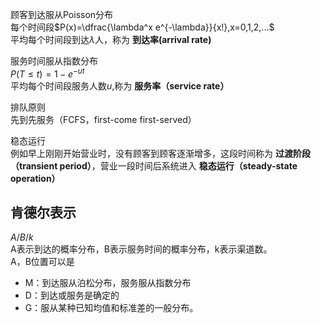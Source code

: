 顾客到达服从Poisson分布  
每个时间段$P(x)=\dfrac{\lambda^x e^{-\lambda}}{x!},x=0,1,2,...$  
平均每个时间段到达$\lambda$人，称为 **到达率(arrival rate)**  


服务时间服从指数分布  
$P(T\leq t)=1-e^{-ut}$  
平均每个时间段服务人数$u$,称为 **服务率（service rate）**  


排队原则  
先到先服务（FCFS，first-come first-served）  


稳态运行  
例如早上刚刚开始营业时，没有顾客到顾客逐渐增多，这段时间称为 **过渡阶段（transient period）**，营业一段时间后系统进入 **稳态运行（steady-state operation）**  


## 肯德尔表示
$A/B/k$  
A表示到达的概率分布，B表示服务时间的概率分布，k表示渠道数。  
A，B位置可以是  
- M：到达服从泊松分布，服务服从指数分布
- D：到达或服务是确定的
- G：服从某种已知均值和标准差的一般分布。  
